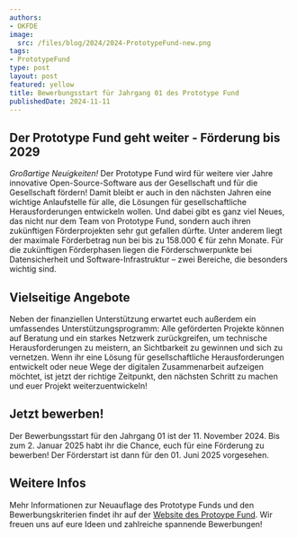 ```yaml
---
authors:
- OKFDE
image:
  src: /files/blog/2024/2024-PrototypeFund-new.png
tags:
- PrototypeFund
type: post
layout: post
featured: yellow
title: Bewerbungsstart für Jahrgang 01 des Prototype Fund
publishedDate: 2024-11-11
---
```


## Der Prototype Fund geht weiter - Förderung bis 2029

*Großartige Neuigkeiten!* Der Prototype Fund wird für weitere vier Jahre innovative Open-Source-Software aus der Gesellschaft und für die Gesellschaft fördern! Damit bleibt er auch in den nächsten Jahren eine wichtige Anlaufstelle für alle, die Lösungen für gesellschaftliche Herausforderungen entwickeln wollen. Und dabei gibt es ganz viel Neues, das nicht nur dem Team von Prototype Fund, sondern auch ihren zukünftigen Förderprojekten sehr gut gefallen dürfte. Unter anderem liegt der maximale Förderbetrag nun bei bis zu 158.000 € für zehn Monate. Für die zukünftigen Förderphasen liegen die Förder­schwerpunkte bei Datensicherheit und Software-Infrastruktur – zwei Bereiche, die besonders wichtig sind.

## Vielseitige Angebote

Neben der finanziellen Unterstützung erwartet euch außerdem ein umfassendes Unterstützungsprogramm: Alle geförderten Projekte können auf Beratung und ein starkes Netzwerk zurückgreifen, um technische Herausforderungen zu meistern, an Sichtbarkeit zu gewinnen und sich zu vernetzen. Wenn ihr eine Lösung für gesellschaftliche Herausforderungen entwickelt oder neue Wege der digitalen Zusammenarbeit aufzeigen möchtet, ist jetzt der richtige Zeitpunkt, den nächsten Schritt zu machen und euer Projekt weiterzuentwickeln! 

## Jetzt bewerben!

Der Bewerbungsstart für den Jahrgang 01 ist der 11. November 2024. Bis zum 2. Januar 2025 habt ihr die Chance, euch für eine Förderung zu bewerben! Der Förderstart ist dann für den 01. Juni 2025 vorgesehen.

## Weitere Infos

Mehr Informationen zur Neuauflage des Prototype Funds und den Bewerbungskriterien findet ihr auf der [Website des Protoype Fund](https://prototypefund.de/der-prototype-fund-geht-weiter-und-wie/). Wir freuen uns auf eure Ideen und zahlreiche spannende Bewerbungen!
